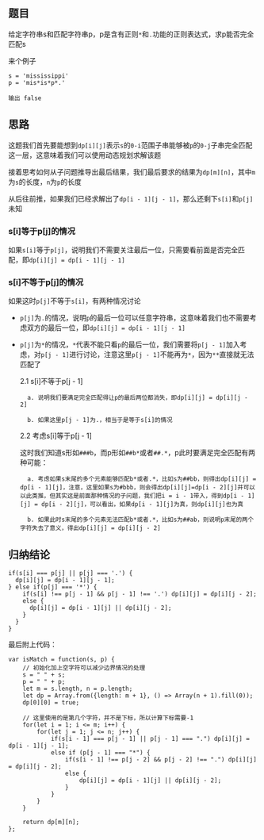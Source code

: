 ## 题目

给定字符串s和匹配字符串p，p是含有正则`*`和`.`功能的正则表达式，求p能否完全匹配s

来个例子

```
s = 'mississippi'
p = 'mis*is*p*.'

输出 false
```

## 思路

这题我们首先要能想到`dp[i][j]`表示`s`的`0-i`范围子串能够被`p`的`0-j`子串完全匹配这一层，这意味着我们可以使用动态规划求解该题

接着思考如何从子问题推导出最后结果，我们最后要求的结果为`dp[m][n]`，其中`m`为`s`的长度，`n`为`p`的长度

从后往前推，如果我们已经求解出了`dp[i - 1][j - 1]`，那么还剩下`s[i]`和`p[j]`未知

### s[i]等于p[j]的情况

如果`s[i]`等于`p[j]`，说明我们不需要关注最后一位，只需要看前面是否完全匹配，即`dp[i][j] = dp[i - 1][j - 1]`

### s[i]不等于p[j]的情况

如果这时`p[j]`不等于`s[i]`，有两种情况讨论

- `p[j]`为`.`的情况，说明`p`的最后一位可以任意字符串，这意味着我们也不需要考虑双方的最后一位，即`dp[i][j] = dp[i - 1][j - 1]`

- `p[j]`为`*`的情况，`*`代表不能只看`p`的最后一位，我们需要将`p[j - 1]`加入考虑，对`p[j - 1]`进行讨论，注意这里`p[j - 1]`不能再为`*`，因为`**`直接就无法匹配了

    2.1 s[i]不等于p[j - 1]

        a. 说明我们要满足完全匹配得让p的最后两位都消失，即dp[i][j] = dp[i][j - 2]

        b. 如果这里p[j - 1]为.，相当于是等于s[i]的情况

    2.2 考虑s[i]等于p[j - 1]

    这时我们知道s形如`###b`，而p形如`##b*`或者`##.*`，p此时要满足完全匹配有两种可能：

        a. 考虑如果s末尾的多个元素能够匹配b*或者.*，比如s为##bb，则得出dp[i][j] = dp[i - 1][j]，注意，这里如果s为#bbb，则会得出dp[i][j]=dp[i - 2][j]并可以以此类推，但其实这是前面那种情况的子问题，我们把i = i - 1带入，得到dp[i - 1][j] = dp[i - 2][j]，可以看出，如果dp[i - 1][j]为真，则dp[i][j]也为真

        b. 如果此时s末尾的多个元素无法匹配b*或者.*，比如s为##ab，则说明p末尾的两个字符失去了意义，得出dp[i][j] = dp[i][j - 2]

## 归纳结论

```
if(s[i] === p[j] || p[j] === '.') {
  dp[i][j] = dp[i - 1][j - 1];
} else if(p[j] === '*') {
    if(s[i] !== p[j - 1] && p[j - 1] !== '.') dp[i][j] = dp[i][j - 2];
    else {
      dp[i][j] = dp[i - 1][j] || dp[i][j - 2];
    }
  }
}
```

最后附上代码：

```
var isMatch = function(s, p) {
    // 初始化加上空字符可以减少边界情况的处理
    s = " " + s;
    p = " " + p;
    let m = s.length, n = p.length;
    let dp = Array.from({length: m + 1}, () => Array(n + 1).fill(0));
    dp[0][0] = true;

    // 这里使用的是第几个字符，并不是下标，所以计算下标需要-1
    for(let i = 1; i <= m; i++) {
        for(let j = 1; j <= n; j++) {
            if(s[i - 1] === p[j - 1] || p[j - 1] === ".") dp[i][j] = dp[i - 1][j - 1];
            else if (p[j - 1] === "*") {
                if(s[i - 1] !== p[j - 2] && p[j - 2] !== ".") dp[i][j] = dp[i][j - 2];
                else {
                    dp[i][j] = dp[i - 1][j] || dp[i][j - 2];
                }
            }
        }
    }

    return dp[m][n];
};
```
